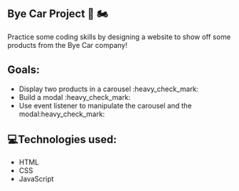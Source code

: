 ## Bye Car Project :car: :motorcycle:	

<p> Practice some coding skills by designing a website to show off some products from the Bye Car company!</p>

  ## Goals:
<ul>
  <li>Display two products in a carousel :heavy_check_mark:</li>
  <li>Build a modal :heavy_check_mark:</li>
  <li>Use event listener to manipulate the carousel and the modal:heavy_check_mark:</li> 
</ul>

## :computer:Technologies used:
<ul>
  <li>HTML</li>
  <li>CSS</li>
  <li>JavaScript</li>
</ul>
